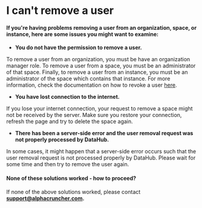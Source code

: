 # I can't remove a user

#### If you're having problems removing a user from an organization, space, or instance, here are some issues you might want to examine:

* **You do not have the permission to remove a user.**

To remove a user from an organization, you must be have an organization manager role. To remove a user from a space, you must be an administrator of that space. Finally, to remove a user from an instance, you must be an administrator of the space which contains that instance. For more information, check the documentation on how to revoke a user [here](../../settings-and-administration/organization-management/revoke-user-access.md).

* **You have lost connection to the internet.**

If you lose your internet connection, your request to remove a space might not be received by the server. Make sure you restore your connection, refresh the page and try to delete the space again.

* **There has been a server-side error and the user removal request was not properly processed by DataHub.**

In some cases, it might happen that a server-side error occurs such that the user removal request is not processed properly by DataHub. Please wait for some time and then try to remove the user again.

####  None of these solutions worked - how to proceed?

If none of the above solutions worked, please contact **support@alphacruncher.com.**

